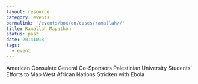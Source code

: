 ```yaml
---
layout: resource
category: events
permalink: '/events/box/en/cases/ramallah//'
title: Ramallah Mapathon
status: past
date: 20141018
tags:
  - event
---
```


American Consulate General Co-Sponsors Palestinian University Students’ Efforts to Map West African Nations Stricken with Ebola
